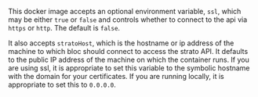 This docker image accepts an optional environment variable, `ssl`, which may be
either `true` or `false` and controls whether to connect to the api via `https`
or `http`.  The default is `false`.

It also accepts `stratoHost`, which is the hostname or ip address of the machine
to which bloc should connect to access the strato API.  It defaults to the
public IP address of the machine on which the container runs.  If you are using
ssl, it is appropriate to set this variable to the symbolic hostname with the
domain for your certificates.  If you are running locally, it is appropriate to
set this to `0.0.0.0`.
